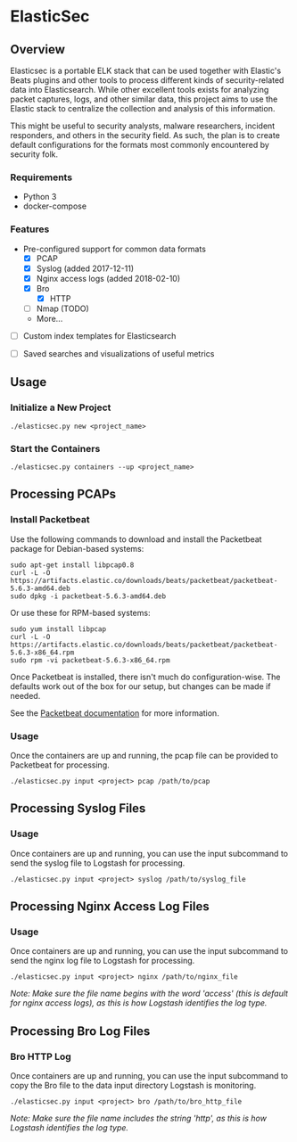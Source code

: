 # ElasticSec

## Overview

Elasticsec is a portable ELK stack that can be used together with Elastic's Beats plugins and other tools to process different kinds of security-related data into Elasticsearch. While other excellent tools exists for analyzing packet captures, logs, and other similar data, this project aims to use the Elastic stack to centralize the collection and analysis of this information. 

This might be useful to security analysts, malware researchers, incident responders, and others in the security field. As such, the plan is to create default configurations for the formats most commonly encountered by security folk.


### Requirements    
- Python 3
- docker-compose


### Features

- Pre-configured support for common data formats
    + [x] PCAP
    + [x] Syslog (added 2017-12-11)
    + [x] Nginx access logs (added 2018-02-10)
    + [x] Bro
        + [x] HTTP
    + [ ] Nmap (TODO)
    + More...
- [ ] Custom index templates for Elasticsearch 
- [ ] Saved searches and visualizations of useful metrics 


## Usage

### Initialize a New Project

```
./elasticsec.py new <project_name>
```

### Start the Containers

```
./elasticsec.py containers --up <project_name>
```


## Processing PCAPs

### Install Packetbeat

Use the following commands to download and install the Packetbeat package for Debian-based systems:

```
sudo apt-get install libpcap0.8
curl -L -O https://artifacts.elastic.co/downloads/beats/packetbeat/packetbeat-5.6.3-amd64.deb
sudo dpkg -i packetbeat-5.6.3-amd64.deb
```

Or use these for RPM-based systems:

```
sudo yum install libpcap
curl -L -O https://artifacts.elastic.co/downloads/beats/packetbeat/packetbeat-5.6.3-x86_64.rpm
sudo rpm -vi packetbeat-5.6.3-x86_64.rpm
```

Once Packetbeat is installed, there isn't much do configuration-wise. The defaults work out of the box for our setup, but changes can be made if needed.

See the [Packetbeat documentation]() for more information.

### Usage

Once the containers are up and running, the pcap file can be provided to Packetbeat for processing. 

```
./elasticsec.py input <project> pcap /path/to/pcap 
``` 


## Processing Syslog Files

### Usage 

Once containers are up and running, you can use the input subcommand to send the syslog file to Logstash for processing.

```
./elasticsec.py input <project> syslog /path/to/syslog_file
```

## Processing Nginx Access Log Files

### Usage 

Once containers are up and running, you can use the input subcommand to send the nginx log file to Logstash for processing.

```
./elasticsec.py input <project> nginx /path/to/nginx_file
```

*Note: Make sure the file name begins with the word 'access' (this is default for nginx access logs), as this is how Logstash identifies the log type.*

## Processing Bro Log Files

### Bro HTTP Log

Once containers are up and running, you can use the input subcommand to copy the Bro file to the data input directory Logstash is monitoring.

```
./elasticsec.py input <project> bro /path/to/bro_http_file
```

*Note: Make sure the file name includes the string 'http', as this is how Logstash identifies the log type.*
